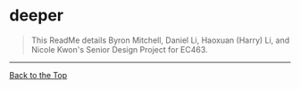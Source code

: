 # deeper

> This ReadMe details Byron Mitchell, Daniel Li, Haoxuan (Harry) Li, and Nicole Kwon's Senior Design Project for EC463. 

---

[Back to the Top](#deeper)
